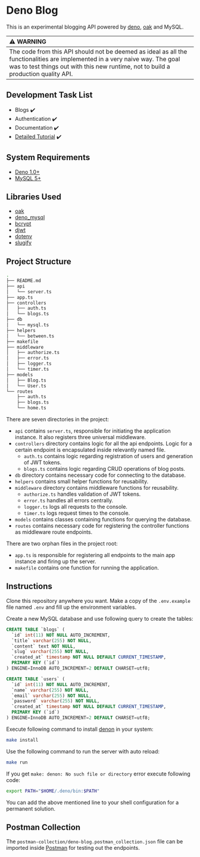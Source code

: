 # Deno Blog

This is an experimental blogging API powered by [deno](https://deno.land/), [oak](https://github.com/oakserver/oak) and MySQL.

| :warning: WARNING |
|:------------------|
| The code from this API should not be deemed as ideal as all the functionalities are implemented in a very naive way. The goal was to test things out with this new runtime, not to build a production quality API. |

## Development Task List

- Blogs :heavy_check_mark:
- Authentication :heavy_check_mark:
- Documentation :heavy_check_mark:
- [Detailed Tutorial](https://medium.com/swlh/making-apis-in-deno-83dedda9dd1f?source=friends_link&sk=396c0dee437989ba3d2c2cc46d7d5933) :heavy_check_mark:

## System Requirements

- [Deno 1.0+](https://deno.land/)
- [MySQL 5+](https://www.mysql.com/downloads/)

## Libraries Used

- [oak](https://deno.land/x/oak)
- [deno_mysql](https://deno.land/x/mysql)
- [bcrypt](https://deno.land/x/bcrypt)
- [djwt](https://deno.land/x/djwt)
- [dotenv](https://deno.land/x/dotenv)
- [slugify](https://deno.land/x/slugify)

## Project Structure

```bash
.
├── README.md
├── api
│   └── server.ts
├── app.ts
├── controllers
│   ├── auth.ts
│   └── blogs.ts
├── db
│   └── mysql.ts
├── helpers
│   └── between.ts
├── makefile
├── middleware
│   ├── authorize.ts
│   ├── error.ts
│   ├── logger.ts
│   └── timer.ts
├── models
│   ├── Blog.ts
│   └── User.ts
└── routes
    ├── auth.ts
    ├── blogs.ts
    └── home.ts
```

There are seven directories in the project:

- `api` contains `server.ts`, responsible for initiating the application instance. It also registers three universal middleware.
- `controllers` directory contains logic for all the api endpoints. Logic for a certain endpoint is encapsulated inside relevantly named file.
  - `auth.ts` contains logic regarding registration of users and generation of JWT tokens.
  - `blogs.ts` contains logic regarding CRUD operations of blog posts.
- `db` directory contains necessary code for connecting to the database.
- `helpers` contains small helper functions for reusability.
- `middleware` directory contains middleware functions for reusability.
  - `authorize.ts` handles validation of JWT tokens.
  - `error.ts` handles all errors centrally.
  - `logger.ts` logs all requests to the console.
  - `timer.ts` logs request times to the console.
- `models` contains classes containing functions for querying the database.
- `routes` contains necessary code for registering the controller functions as middleware route endpoints.

There are two orphan files in the project root:

- `app.ts` is responsible for registering all endpoints to the main app instance and firing up the server.
- `makefile` contains one function for running the application.

## Instructions

Clone this repository anywhere you want. Make a copy of the `.env.example` file named `.env` and fill up the environment variables.

Create a new MySQL database and use following query to create the tables:

```sql
CREATE TABLE `blogs` (
  `id` int(11) NOT NULL AUTO_INCREMENT,
  `title` varchar(255) NOT NULL,
  `content` text NOT NULL,
  `slug` varchar(255) NOT NULL,
  `created_at` timestamp NOT NULL DEFAULT CURRENT_TIMESTAMP,
  PRIMARY KEY (`id`)
) ENGINE=InnoDB AUTO_INCREMENT=2 DEFAULT CHARSET=utf8;

CREATE TABLE `users` (
  `id` int(11) NOT NULL AUTO_INCREMENT,
  `name` varchar(255) NOT NULL,
  `email` varchar(255) NOT NULL,
  `password` varchar(255) NOT NULL,
  `created_at` timestamp NOT NULL DEFAULT CURRENT_TIMESTAMP,
  PRIMARY KEY (`id`)
) ENGINE=InnoDB AUTO_INCREMENT=2 DEFAULT CHARSET=utf8;
```

Execute following command to install [denon](https://github.com/denosaurs/denon) in your system:

```bash
make install
```

Use the following command to run the server with auto reload:

```bash
make run
```

If you get `make: denon: No such file or directory` error execute following code:

```bash
export PATH="$HOME/.deno/bin:$PATH"
```

You can add the above mentioned line to your shell configuration for a permanent solution.

## Postman Collection

The `postman-collection/deno-blog.postman_collection.json` file can be imported inside [Postman](https://www.postman.com/) for testing out the endpoints.
